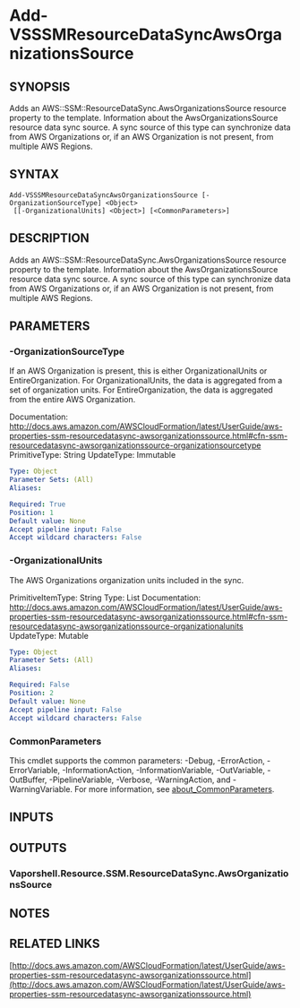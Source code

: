 # Add-VSSSMResourceDataSyncAwsOrganizationsSource

## SYNOPSIS
Adds an AWS::SSM::ResourceDataSync.AwsOrganizationsSource resource property to the template.
Information about the AwsOrganizationsSource resource data sync source.
A sync source of this type can synchronize data from AWS Organizations or, if an AWS Organization is not present, from multiple AWS Regions.

## SYNTAX

```
Add-VSSSMResourceDataSyncAwsOrganizationsSource [-OrganizationSourceType] <Object>
 [[-OrganizationalUnits] <Object>] [<CommonParameters>]
```

## DESCRIPTION
Adds an AWS::SSM::ResourceDataSync.AwsOrganizationsSource resource property to the template.
Information about the AwsOrganizationsSource resource data sync source.
A sync source of this type can synchronize data from AWS Organizations or, if an AWS Organization is not present, from multiple AWS Regions.

## PARAMETERS

### -OrganizationSourceType
If an AWS Organization is present, this is either OrganizationalUnits or EntireOrganization.
For OrganizationalUnits, the data is aggregated from a set of organization units.
For EntireOrganization, the data is aggregated from the entire AWS Organization.

Documentation: http://docs.aws.amazon.com/AWSCloudFormation/latest/UserGuide/aws-properties-ssm-resourcedatasync-awsorganizationssource.html#cfn-ssm-resourcedatasync-awsorganizationssource-organizationsourcetype
PrimitiveType: String
UpdateType: Immutable

```yaml
Type: Object
Parameter Sets: (All)
Aliases:

Required: True
Position: 1
Default value: None
Accept pipeline input: False
Accept wildcard characters: False
```

### -OrganizationalUnits
The AWS Organizations organization units included in the sync.

PrimitiveItemType: String
Type: List
Documentation: http://docs.aws.amazon.com/AWSCloudFormation/latest/UserGuide/aws-properties-ssm-resourcedatasync-awsorganizationssource.html#cfn-ssm-resourcedatasync-awsorganizationssource-organizationalunits
UpdateType: Mutable

```yaml
Type: Object
Parameter Sets: (All)
Aliases:

Required: False
Position: 2
Default value: None
Accept pipeline input: False
Accept wildcard characters: False
```

### CommonParameters
This cmdlet supports the common parameters: -Debug, -ErrorAction, -ErrorVariable, -InformationAction, -InformationVariable, -OutVariable, -OutBuffer, -PipelineVariable, -Verbose, -WarningAction, and -WarningVariable. For more information, see [about_CommonParameters](http://go.microsoft.com/fwlink/?LinkID=113216).

## INPUTS

## OUTPUTS

### Vaporshell.Resource.SSM.ResourceDataSync.AwsOrganizationsSource
## NOTES

## RELATED LINKS

[http://docs.aws.amazon.com/AWSCloudFormation/latest/UserGuide/aws-properties-ssm-resourcedatasync-awsorganizationssource.html](http://docs.aws.amazon.com/AWSCloudFormation/latest/UserGuide/aws-properties-ssm-resourcedatasync-awsorganizationssource.html)

